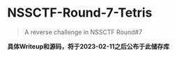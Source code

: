 # NSSCTF-Round-7-Tetris
> A reverse challenge in NSSCTF Round#7

**具体Writeup和源码，将于2023-02-11之后公布于此储存库**
